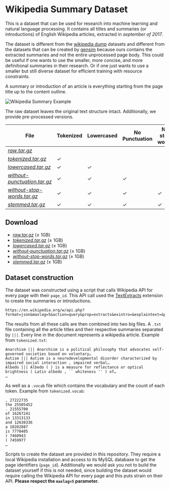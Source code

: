 Wikipedia Summary Dataset
======

This is a dataset that can be used for research into machine learning and natural language processing. It contains all titles and summaries (or introductions) of English Wikipedia articles, extracted in *september of 2017*.

The dataset is different from the [wikipedia dump](https://dumps.wikimedia.org/backup-index.html) datasets and different from the datasets that can be created by [gensim](http://textminingonline.com/training-word2vec-model-on-english-wikipedia-by-gensim) because ours contains the extracted summaries and not the entire unprocessed page body. This could be useful if one wants to use the smaller, more concise, and more definitional summaries in their research. Or if one just wants to use a smaller but still diverse dataset for efficient training with resource constraints.

A summary or introduction of an article is everything starting from the page title up to the content outline.

![Wikipedia Summary Example](https://user-images.githubusercontent.com/44893/31073372-f02d4384-a76b-11e7-909f-1e3769b3b9d0.png)

The raw dataset leaves the original text structure intact. Additionally, we provide pre-processed versions.

File | Tokenized | Lowercased | No Punctuation | No stop words | Stemmed
--- | --- | --- | --- | --- | ---
[*raw.tar.gz*](https://blob.thijs.ai/wiki-summary-dataset/raw.tar.gz) |  |  |  |  |  |
[*tokenized.tar.gz*](https://blob.thijs.ai/wiki-summary-dataset/tokenized.tar.gz) | ✓ |  |  |  |  |
[*lowercased.tar.gz*](https://blob.thijs.ai/wiki-summary-dataset/lowercased.tar.gz) | ✓ | ✓ |  |  |  |
[*without-punctuation.tar.gz*](https://blob.thijs.ai/wiki-summary-dataset/without-punctuation.tar.gz) | ✓ | ✓ | ✓ |  |  |
[*without-stop-words.tar.gz*](https://blob.thijs.ai/wiki-summary-dataset/without-stop-words.tar.gz) | ✓ | ✓ | ✓ | ✓ |  |
[*stemmed.tar.gz*](https://blob.thijs.ai/wiki-summary-dataset/stemmed.tar.gz) | ✓ | ✓ | ✓ | ✓ | ✓ |

Download
-----

- [*raw.tar.gz*](https://blob.thijs.ai/wiki-summary-dataset/raw.tar.gz) (± 1GB)
- [*tokenized.tar.gz*](https://blob.thijs.ai/wiki-summary-dataset/tokenized.tar.gz) (± 1GB)
- [*lowercased.tar.gz*](https://blob.thijs.ai/wiki-summary-dataset/lowercased.tar.gz) (± 1GB)
- [*without-punctuation.tar.gz*](https://blob.thijs.ai/wiki-summary-dataset/without-punctuation.tar.gz) (± 1GB)
- [*without-stop-words.tar.gz*](https://blob.thijs.ai/wiki-summary-dataset/without-stop-words.tar.gz) (± 1GB)
- [*stemmed.tar.gz*](https://blob.thijs.ai/wiki-summary-dataset/stemmed.tar.gz) (± 1GB)

Dataset construction
-----

The dataset was constructed using a script that calls Wikipedia API for every page with their `page_id`. This API call used the [TextExtracts](https://www.mediawiki.org/wiki/Extension:TextExtracts) extension to create the summaries or introductions.

```
https://en.wikipedia.org/w/api.php?format=json&maxlag=5&action=query&prop=extracts&exintro=&explaintext=&pageids=123|456|789
```

The results from all these calls are then combined into two big files. A `.txt` file containing all the article titles and their respective summaries separated by `|||`. Every line in the document represents a wikipedia article. Example from `tokenized.txt`:

```
Anarchism ||| Anarchism is a political philosophy that advocates self-governed societies based on voluntary…
Autism ||| Autism is a neurodevelopmental disorder characterized by impaired social interaction , impaired verbal…
Albedo ||| Albedo ( ) is a measure for reflectance or optical brightness ( Latin albedo , `` whiteness '' ) of…
…
```

As well as a `.vocab` file which contains the vocabulary and the count of each token. Example from `tokenized.vocab`:

```
, 27222735
the 25505452
. 21555700
of 16267241
in 13313133
and 12630336
a 10202887
is 7770405
) 7460943
( 7459977
…
```

Scripts to create the dataset are provided in this repository. They require a local Wikipedia installation and access to its MySQL database to get the page identifiers (`page_id`). Additionally we would ask you not to build the dataset yourself if this is not needed, since building the dataset would require calling the Wikipedia API for every page and this puts strain on their API. **Please respect the `maxlag=5` parameter.**

